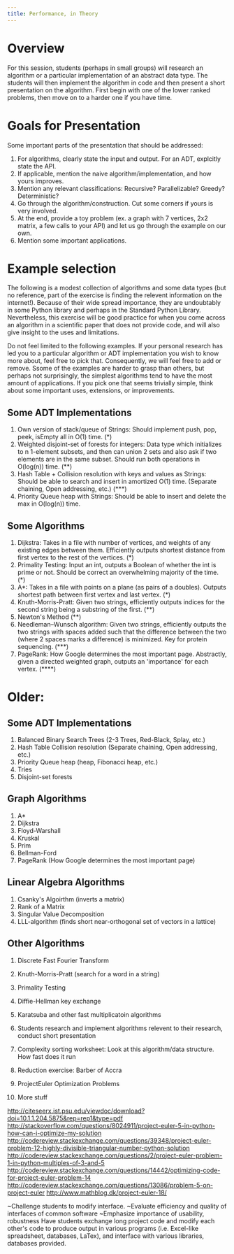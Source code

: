 ```yaml
---
title: Performance, in Theory
---
```


# Overview

For this session, students (perhaps in small groups) will research an algorithm or a particular implementation of an abstract data type. The students will then implement the algorithm in code and then present a short presentation on the algorithm. First begin with one of the lower ranked problems, then move on to a harder one if you have time.

# Goals for Presentation 

Some important parts of the presentation that should be addressed:

1. For algorithms, clearly state the input and output. For an ADT, explcitly state the API.
2. If applicable, mention the naive algorithm/implementation, and how yours improves.
3. Mention any relevant classifications: Recursive? Parallelizable? Greedy? Deterministic?
4. Go through the algorithm/construction. Cut some corners if yours is very involved.
5. At the end, provide a toy problem (ex. a graph with 7 vertices, 2x2 matrix, a few calls to your API) and let us go through the example on our own.
6. Mention some important applications.

# Example selection

The following is a modest collection of algorithms and some data types (but no reference, part of the exercise is finding the relevent information on the internet!). Because of their wide spread importance, they are undoubtably in some Python library and perhaps in the Standard Python Library. Nevertheless, this exercise will be good practice for when you come across an algorithm in a scientific paper that does not provide code, and will also give insight to the uses and limitations.

Do not feel limited to the following examples. If your personal research has led you to a particular algorithm or ADT implementation you wish to know more about, feel free to pick that. Consequently, we will feel free to add or remove. Ssome of the examples are harder to grasp than others, but perhaps not surprisingly, the simplest algorithms tend to have the most amount of applications. If you pick one that seems trivially simple, think about some important uses, extensions, or improvements.

## Some ADT Implementations

1. Own version of stack/queue of Strings: Should implement push, pop, peek, isEmpty all in O(1) time. (*)
2. Weighted disjoint-set of forests for integers: Data type which initializes to n 1-element subsets, and then can union 2 sets and also ask if two elements are in the same subset. Should run both operations in O(log(n)) time. (**)
3. Hash Table + Collision resolution with keys and values as Strings: Should be able to search and insert in amortized O(1) time. (Separate chaining, Open addressing, etc.) (***)
4. Priority Queue heap with Strings: Should be able to insert and delete the max in O(log(n)) time. 

## Some Algorithms

1. Dijkstra: Takes in a file with number of vertices, and weights of any existing edges between them. Efficiently outputs shortest distance from first vertex to the rest of the vertices. (*)
2. Primality Testing: Input an int, outputs a Boolean of whether the int is prime or not. Should be correct an overwhelming majority of the time. (*)
3. A*: Takes in a file with points on a plane (as pairs of a doubles). Outputs shortest path between first vertex and last vertex. (*)
4. Knuth-Morris-Pratt: Given two strings, efficiently outputs indices for the second string being a substring of the first. (**)
5. Newton's Method (**)
6. Needleman–Wunsch algorithm: Given two strings, efficiently outputs the two strings with spaces added such that the difference between the two (where 2 spaces marks a difference) is minimized. Key for protein sequencing. (***)
7. PageRank: How Google determines the most important page. Abstractly, given a directed weighted graph, outputs an 'importance' for each vertex. (****)

# Older:

## Some ADT Implementations

1. Balanced Binary Search Trees (2-3 Trees, Red-Black, Splay, etc.)
2. Hash Table Collision resolution (Separate chaining, Open addressing, etc.)
3. Priority Queue heap (heap, Fibonacci heap, etc.)
4. Tries
5. Disjoint-set forests

## Graph Algorithms

1. A*
2. Dijkstra
3. Floyd-Warshall
4. Kruskal
5. Prim
6. Bellman-Ford
7. PageRank (How Google determines the most important page)

## Linear Algebra Algorithms

1. Csanky's Algoirthm (inverts a matrix)
2. Rank of a Matrix 
3. Singular Value Decomposition
4. LLL-algorithm (finds short near-orthogonal set of vectors in a lattice)

## Other Algorithms

1. Discrete Fast Fourier Transform 
2. Knuth-Morris-Pratt (search for a word in a string)
3. Primality Testing 
4. Diffie-Hellman key exchange
5. Karatsuba and other fast multiplicatoin algorithms


1. Students research and implement algorithms relevent to their research, conduct short presentation
2. Complexity sorting worksheet: Look at this algorithm/data structure.  How fast does it run
3. Reduction exercise: Barber of Accra
4. ProjectEuler Optimization Problems
5. More stuff

http://citeseerx.ist.psu.edu/viewdoc/download?doi=10.1.1.204.5875&rep=rep1&type=pdf
http://stackoverflow.com/questions/8024911/project-euler-5-in-python-how-can-i-optimize-my-solution
http://codereview.stackexchange.com/questions/39348/project-euler-problem-12-highly-divisible-triangular-number-python-solution
http://codereview.stackexchange.com/questions/2/project-euler-problem-1-in-python-multiples-of-3-and-5
http://codereview.stackexchange.com/questions/14442/optimizing-code-for-project-euler-problem-14
http://codereview.stackexchange.com/questions/13086/problem-5-on-project-euler
http://www.mathblog.dk/project-euler-18/



~Challenge students to modify interface.
~Evaluate efficiency and quality of interfaces of common software
~Emphasize importance of usability, robustness
Have students exchange long project code and modify each other's code to produce output in various programs (i.e. Excel-like spreadsheet, databases, LaTex), and interface with various libraries, databases provided.
